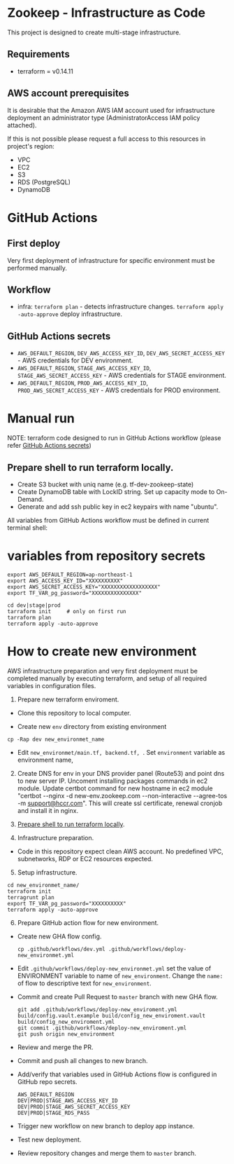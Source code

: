 # Zookeep - Infrastructure as Code

This project is designed to create multi-stage infrastructure. 

## Requirements

- terraform = v0.14.11

## AWS account prerequisites 

It is desirable that the Amazon AWS IAM account used for infrastructure deployment an administrator type (AdministratorAccess IAM policy attached).

If this is not possible please request a full access to this resources in project's region:

- VPC
- EC2
- S3
- RDS (PostgreSQL)
- DynamoDB

# GitHub Actions

## First deploy

Very first deployment of infrastructure for specific environment must be performed manually.

## Workflow

- infra: `terraform plan` - detects infrastructure changes. `terraform apply -auto-approve` deploy infrastructure.

## GitHub Actions secrets

- `AWS_DEFAULT_REGION`, `DEV_AWS_ACCESS_KEY_ID`, `DEV_AWS_SECRET_ACCESS_KEY` - AWS credentials for DEV environment.
- `AWS_DEFAULT_REGION`, `STAGE_AWS_ACCESS_KEY_ID`, `STAGE_AWS_SECRET_ACCESS_KEY` - AWS credentials for STAGE environment.
- `AWS_DEFAULT_REGION`, `PROD_AWS_ACCESS_KEY_ID`, `PROD_AWS_SECRET_ACCESS_KEY` - AWS credentials for PROD environment.


# Manual run

NOTE: terraform code designed to run in GitHub Actions workflow
      (please refer [GitHub Actions secrets](#github-actions))

## Prepare shell to run terraform locally.
 - Create S3 bucket with uniq name (e.g. tf-dev-zookeep-state)
 - Create DynamoDB table with LockID string. Set up capacity mode to On-Demand.
 - Generate and add ssh public key in ec2 keypairs with name "ubuntu".

All variables from GitHub Actions workflow must be defined in current terminal shell:

# variables from repository secrets
```
export AWS_DEFAULT_REGION=ap-northeast-1
export AWS_ACCESS_KEY_ID="XXXXXXXXXX"
export AWS_SECRET_ACCESS_KEY="XXXXXXXXXXXXXXXXXX"
export TF_VAR_pg_password="XXXXXXXXXXXXXXX"

cd dev|stage|prod
tarraform init     # only on first run
tarraform plan
terraform apply -auto-approve
```

# How to create new environment

AWS infrastructure preparation and very first deployment must be completed manually by
executing terraform, and setup of all required variables in configuration files.

1. Prepare new terraform enviroment.

  - Clone this repository to local computer.

  - Create new `env` directory from existing environment

  ```
  cp -Rap dev new_environmet_name
  ```

  - Edit `new_environmet/main.tf, backend.tf, `. Set `environment` variable as environment name,
     
2. Create DNS for env in your DNS provider panel (Route53) and point dns to new server IP. Uncoment installing packages commands in ec2 module. Update certbot command for new hostname in ec2 module "certbot --nginx -d new-env.zookeep.com --non-interactive --agree-tos -m support@hccr.com". This will create ssl certificate, renewal cronjob and install it in nginx.

3. [Prepare shell to run terraform locally](#prepare-shell-to-run-terraform-locally).

4. Infrastructure preparation.

  - Code in this repository expect clean AWS account. No predefined VPC, subnetworks,
      RDP or EC2 resources expected.

5. Setup infrastructure.

```
cd new_environmet_name/
terraform init
terragrunt plan
export TF_VAR_pg_password="XXXXXXXXXX"
terraform apply -auto-approve
```

6. Prepare GitHub action flow for new environment.

  - Create new GHA flow config.

    ```
    cp .github/workflows/dev.yml .github/workflows/deploy-new_environmet.yml
    ```

  - Edit `.github/workflows/deploy-new_environmet.yml` set the value of ENVIRONMENT variable
      to name of `new_environment`. Change the `name:` of flow to descriptive text for
      `new_environment`.


  - Commit and create Pull Request to `master` branch with new GHA flow.

      ```
      git add .github/workflows/deploy-new_enviroment.yml build/config.vault.example build/config_new_enviroment.vault build/config_new_enviroment.yml
      git commit .github/workflows/deploy-new_enviroment.yml
      git push origin new_environment
      ```

  - Review and merge the PR.

  - Commit and push all changes to new branch.

  - Add/verify that variables used in GitHub Actions flow is configured in GitHub repo secrets.

    ```
    AWS_DEFAULT_REGION
    DEV|PROD|STAGE_AWS_ACCESS_KEY_ID
    DEV|PROD|STAGE_AWS_SECRET_ACCESS_KEY
    DEV|PROD|STAGE_RDS_PASS

    ```

  - Trigger new workflow on new branch to deploy app instance.

  - Test new deployment.

  - Review repository changes and merge them to `master` branch.
